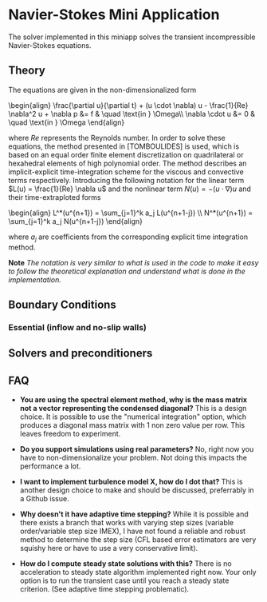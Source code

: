 # Navier-Stokes Mini Application

The solver implemented in this miniapp solves the transient incompressible
Navier-Stokes equations.

## Theory

The equations are given in the non-dimensionalized form

\begin{align}
    \frac{\partial u}{\partial t} + (u \cdot \nabla) u - \frac{1}{Re} \nabla^2 u + \nabla p &= f & \quad \text{in } \Omega\\\\
    \nabla \cdot u &= 0 & \quad \text{in } \Omega
\end{align}

where $Re$ represents the Reynolds number. In order to solve these equations,
the method presented in [TOMBOULIDES] is used, which is based on an equal order
finite element discretization on quadrilateral or hexahedral elements of high
polynomial order. The method describes an implicit-explicit time-integration
scheme for the viscous and convective terms respectively. Introducing the
following notation for the linear term $L(u) = \frac{1}{Re} \nabla u$ and the
nonlinear term $N(u) = -(u \cdot \nabla) u$ and their time-extraploted forms

\begin{align}
    L^\*(u^{n+1}) = \sum_{j=1}^k a_j L(u^{n+1-j}) \\\\
    N^\*(u^{n+1}) = \sum_{j=1}^k a_j N(u^{n+1-j})
\end{align}

where $a_j$ are coefficients from the corresponding explicit time integration
method.

**Note** *The notation is very similar to what is used in the code to make it easy
to follow the theoretical explanation and understand what is done in the
implementation.*

## Boundary Conditions

### Essential (inflow and no-slip walls)

## Solvers and preconditioners

## FAQ

- **You are using the spectral element method, why is the mass matrix not a
vector representing the condensed diagonal?** This is a design choice. It is
possible to use the "numerical integration" option, which produces a diagonal
mass matrix with 1 non zero value per row. This leaves freedom to experiment.

- **Do you support simulations using real parameters?** No, right now you have
 to non-dimensionalize your problem. Not doing this impacts the performance a
 lot.

- **I want to implement turbulence model X, how do I dot that?** This is another
 design choice to make and should be discussed, preferrably in a Github issue.

- **Why doesn't it have adaptive time stepping?** While it is possible and there
exists a branch that works with varying step sizes (variable order/variable step
size IMEX), I have not found a reliable and robust method to determine the step
size (CFL based error estimators are very squishy here or have to use a very
conservative limit).

- **How do I compute steady state solutions with this?** There is no
 acceleration to steady state algorithm implemented right now. Your only option
 is to run the transient case until you reach a steady state criterion. (See
 adaptive time stepping problematic).

<script type="text/x-mathjax-config">MathJax.Hub.Config({TeX: {equationNumbers: {autoNumber: "all"}}, tex2jax: {inlineMath: [['$','$']]}});</script>
<script type="text/javascript" src="https://cdnjs.cloudflare.com/ajax/libs/mathjax/2.7.2/MathJax.js?config=TeX-AMS_HTML"></script>
